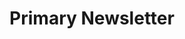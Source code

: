 ---
title: Primary Newsletter
category: Marketing
paid: false
isActive: true
ltr: {"preview":"function App() {\n    return (\n        <section className=\"max-w-xl py-12 mx-auto px-4 md:px-8\">\n            <div className=\"space-y-3 text-center\">\n                <svg xmlns=\"http://www.w3.org/2000/svg\" className=\"h-14 w-14 mx-auto text-gray-300\" fill=\"none\" viewBox=\"0 0 24 24\" stroke=\"currentColor\">\n                    <path strokeLinecap=\"round\" strokeLinejoin=\"round\" strokeWidth={2} d=\"M3 19v-8.93a2 2 0 01.89-1.664l7-4.666a2 2 0 012.22 0l7 4.666A2 2 0 0121 10.07V19M3 19a2 2 0 002 2h14a2 2 0 002-2M3 19l6.75-4.5M21 19l-6.75-4.5M3 10l6.75 4.5M21 10l-6.75 4.5m0 0l-1.14.76a2 2 0 01-2.22 0l-1.14-.76\" />\n                </svg>\n                <h3 className=\"text-3xl text-gray-800 font-bold\">\n                    Subscribe to our newsletter\n                </h3>\n                <p className=\"text-gray-400 leading-relaxed\">\n                  Stay up to date with the roadmap progress, announcements and exclusive discounts feel free to sign up with your email.  \n                </p>\n            </div>\n            <div className=\"mt-6\">\n                <form \n                    onSubmit={(e) => e.preventDefault()}\n                    className=\"items-center justify-center sm:flex\">\n                    <input \n                        type=\"email\"\n                        placeholder=\"Enter your email\"\n                        className=\"text-gray-500 w-full p-3 rounded-md border outline-none focus:border-indigo-600\"\n                    />\n                    <button\n                        className=\"w-full mt-3 px-5 py-3 rounded-md text-white bg-indigo-600 hover:bg-indigo-500 active:bg-indigo-700 duration-150 outline-none shadow-md focus:shadow-none focus:ring-2 ring-offset-2 ring-indigo-600 sm:mt-0 sm:ml-3 sm:w-auto\"\n                    >\n                        Subscribe\n                    </button>\n                </form>\n                <p className=\"mt-3 mx-auto text-center max-w-lg text-[15px] text-gray-400\">\n                    No spam ever, we are care about the protection of your data. \n                    Read our <a className=\"text-indigo-600 underline\" href=\"javascript:void(0)\"> Privacy Policy </a>\n                </p>\n            </div>\n        </section>\n    )\n}","vue":{"vueTail":[{"code":"<template>\n  <section class=\"max-w-xl mt-12 mx-auto px-4\">\n    <div class=\"space-y-4 text-center\">\n        <svg xmlns=\"http://www.w3.org/2000/svg\" class=\"h-14 w-14 mx-auto text-gray-300\" fill=\"none\" viewBox=\"0 0 24 24\" stroke=\"currentColor\">\n            <path strokeLinecap=\"round\" strokeLinejoin=\"round\" strokeWidth={2} d=\"M3 19v-8.93a2 2 0 01.89-1.664l7-4.666a2 2 0 012.22 0l7 4.666A2 2 0 0121 10.07V19M3 19a2 2 0 002 2h14a2 2 0 002-2M3 19l6.75-4.5M21 19l-6.75-4.5M3 10l6.75 4.5M21 10l-6.75 4.5m0 0l-1.14.76a2 2 0 01-2.22 0l-1.14-.76\" />\n        </svg>\n        <h1 class=\"text-3xl text-gray-800 font-semibold\">\n            Subscribe to our newsletter\n        </h1>\n        <p class=\"text-gray-400 leading-relaxed\">\n          Stay up to date with the roadmap progress, announcements and exclusive discounts feel free to sign up with your email.  \n        </p>\n    </div>\n    <div class=\"mt-5\">\n        <form \n            class=\"items-center justify-center sm:flex\">\n            <input \n                type=\"email\"\n                placeholder=\"Enter your email\"\n                class=\"text-gray-500 w-full p-3 rounded-md border outline-none focus:border-indigo-600\"\n            />\n            <button\n                class=\"w-full mt-3 px-5 py-3 rounded-md text-white bg-indigo-600 outline-none shadow-md focus:shadow-none focus:ring-2 ring-offset-2 ring-indigo-600 sm:mt-0 sm:ml-3 sm:w-auto\"\n            >\n                Subscribe\n            </button>\n        </form>\n        <p class=\"mt-3 mx-auto text-center max-w-lg text-[15px] text-gray-400\">\n            No spam ever, we are care about the protection of your data. \n            Read our <a class=\"text-indigo-600 underline\" href=\"javascript:void(0)\"> Privacy Policy </a>\n        </p>\n    </div>\n  </section>\n</template>","label":"App.vue"}],"vueCss":[{"label":"App.vue","code":"<template>\n  <section class=\"newsletter-primary\">\n    <div class=\"newsletter-header\">\n        <svg xmlns=\"http://www.w3.org/2000/svg\" fill=\"none\" viewBox=\"0 0 24 24\" stroke=\"currentColor\">\n            <path strokeLinecap=\"round\" strokeLinejoin=\"round\" strokeWidth={2} d=\"M3 19v-8.93a2 2 0 01.89-1.664l7-4.666a2 2 0 012.22 0l7 4.666A2 2 0 0121 10.07V19M3 19a2 2 0 002 2h14a2 2 0 002-2M3 19l6.75-4.5M21 19l-6.75-4.5M3 10l6.75 4.5M21 10l-6.75 4.5m0 0l-1.14.76a2 2 0 01-2.22 0l-1.14-.76\" />\n        </svg>\n        <h1>\n            Subscribe to our newsletter\n        </h1>\n        <p>\n          Stay up to date with the roadmap progress, announcements and exclusive discounts feel free to sign up with your email.  \n        </p>\n    </div>\n    <div class=\"newsletter-footer\">\n        <form \n            class=\"newsletter-form\">\n            <input \n                type=\"email\"\n                placeholder=\"Enter your email\"\n                class=\"input\"\n            />\n            <button\n                class=\"submit-btn\"\n            >\n                Subscribe\n            </button>\n        </form>\n        <p class=\"p-note\">\n            No spam ever, we are care about the protection of your data. \n            Read our <a class=\"link\" href=\"javascript:void(0)\"> Privacy Policy </a>\n        </p>\n    </div>\n  </section>\n</template>"},{"label":"style.css","code":"  .newsletter-primary {\n  max-width: 36rem;\n  margin: 3rem auto 0px auto;\n  padding: 0px 1rem 0px 1rem;\n  }\n  .newsletter-primary .newsletter-header {\n    text-align: center;\n  }\n  .newsletter-primary .newsletter-header > * + * {\n    margin-top: 1rem;\n  }\n  .newsletter-primary .newsletter-header svg {\n    width: 3.5rem;\n    height: 3.5rem;\n    color: #d1d5db;\n    margin: 0px auto 0px auto;\n  }\n  .newsletter-primary .newsletter-header h1 {\n    font-size: 1.875rem;\n    line-height: 2.25rem;\n    font-weight: 600;\n    color: #1f2937;\n  }\n  .newsletter-primary .newsletter-header p {\n    color: #9ca3af;\n    line-height: 1.625;\n  }\n  .newsletter-primary .newsletter-footer {\n    margin-top: 1.25rem;\n  }\n  .newsletter-primary .newsletter-footer .newsletter-form {\n    align-items: center;\n    justify-content: center;\n  }\n  @media (min-width: 640px) {\n    .newsletter-primary .newsletter-footer .newsletter-form {\n      display: flex;\n    }\n  }\n  .newsletter-primary .newsletter-footer .newsletter-form .input {\n    color: #6b7280;\n    width: 100%;\n    padding: 0.75rem;\n    border-radius: 0.375rem;\n    border: solid 1px #e5e7eb;\n    outline: none;\n  }\n  .newsletter-primary .newsletter-footer .newsletter-form .input:focus {\n    border: solid 1px #4f46e5;\n  }\n  .newsletter-primary .newsletter-footer .newsletter-form .submit-btn {\n    width: 100%;\n    margin-top: 0.75rem;\n    padding: 0.75rem 1.25rem 0.75rem 1.25rem;\n    border-radius: 0.375rem;\n    box-shadow: 0 4px 6px -1px #0000001a, 0 2px 4px -2px #0000001a;\n    color: #FFF;\n    background-color: #4f46e5;\n    outline: none;\n  }\n  .newsletter-primary .newsletter-footer .newsletter-form .submit-btn:focus {\n    box-shadow: none;\n    box-shadow: 0 0 0 2px white, 0 0 0 4px #4f46e5;\n  }\n  @media (min-width: 640px) {\n    .newsletter-primary .newsletter-footer .newsletter-form .submit-btn {\n      margin: 0px 0px 0px 0.75rem;\n      width: auto;\n    }\n  }\n  .newsletter-primary .newsletter-footer .p-note {\n    text-align: center;\n    margin: 0.75rem auto 0px auto;\n    max-width: 32rem;\n    font-size: 15px;\n    color: #9ca3af;\n  }\n  .newsletter-primary .newsletter-footer .p-note .link {\n    color: #4f46e5;\n    text-decoration: underline;\n  }"}]},"react":{"jsxCss":[{"code":"export default () => {\n    return (\n        <section className=\"newsletter-primary\">\n            <div className=\"newsletter-header\">\n                <svg xmlns=\"http://www.w3.org/2000/svg\" fill=\"none\" viewBox=\"0 0 24 24\" stroke=\"currentColor\">\n                    <path strokeLinecap=\"round\" strokeLinejoin=\"round\" strokeWidth={2} d=\"M3 19v-8.93a2 2 0 01.89-1.664l7-4.666a2 2 0 012.22 0l7 4.666A2 2 0 0121 10.07V19M3 19a2 2 0 002 2h14a2 2 0 002-2M3 19l6.75-4.5M21 19l-6.75-4.5M3 10l6.75 4.5M21 10l-6.75 4.5m0 0l-1.14.76a2 2 0 01-2.22 0l-1.14-.76\" />\n                </svg>\n                <h1>\n                    Subscribe to our newsletter\n                </h1>\n                <p>\n                  Stay up to date with the roadmap progress, announcements and exclusive discounts feel free to sign up with your email.  \n                </p>\n            </div>\n            <div className=\"newsletter-footer\">\n                <form \n                    onSubmit={(e) => e.preventDefault()}\n                    className=\"newsletter-form\">\n                    <input \n                        type=\"email\"\n                        placeholder=\"Enter your email\"\n                        className=\"input\"\n                    />\n                    <button\n                        className=\"submit-btn\"\n                    >\n                        Subscribe\n                    </button>\n                </form>\n                <p className=\"p-note\">\n                    No spam ever, we are care about the protection of your data. \n                    Read our <a className=\"link\" href=\"javascript:void(0)\"> Privacy Policy </a>\n                </p>\n            </div>\n        </section>\n    )\n}","label":"App.jsx"},{"label":"style.css","code":".newsletter-primary {\n  max-width: 36rem;\n  margin: 3rem auto 0px auto;\n  padding: 0px 1rem 0px 1rem;\n}\n.newsletter-primary .newsletter-header {\n  text-align: center;\n}\n.newsletter-primary .newsletter-header > * + * {\n  margin-top: 1rem;\n}\n.newsletter-primary .newsletter-header svg {\n  width: 3.5rem;\n  height: 3.5rem;\n  color: #d1d5db;\n  margin: 0px auto 0px auto;\n}\n.newsletter-primary .newsletter-header h1 {\n  font-size: 1.875rem;\n  line-height: 2.25rem;\n  font-weight: 600;\n  color: #1f2937;\n}\n.newsletter-primary .newsletter-header p {\n  color: #9ca3af;\n  line-height: 1.625;\n}\n.newsletter-primary .newsletter-footer {\n  margin-top: 1.25rem;\n}\n.newsletter-primary .newsletter-footer .newsletter-form {\n  align-items: center;\n  justify-content: center;\n}\n@media (min-width: 640px) {\n  .newsletter-primary .newsletter-footer .newsletter-form {\n    display: flex;\n  }\n}\n.newsletter-primary .newsletter-footer .newsletter-form .input {\n  color: #6b7280;\n  width: 100%;\n  padding: 0.75rem;\n  border-radius: 0.375rem;\n  border: solid 1px #e5e7eb;\n  outline: none;\n}\n.newsletter-primary .newsletter-footer .newsletter-form .input:focus {\n  border: solid 1px #4f46e5;\n}\n.newsletter-primary .newsletter-footer .newsletter-form .submit-btn {\n  width: 100%;\n  margin-top: 0.75rem;\n  padding: 0.75rem 1.25rem 0.75rem 1.25rem;\n  border-radius: 0.375rem;\n  box-shadow: 0 4px 6px -1px #0000001a, 0 2px 4px -2px #0000001a;\n  color: #FFF;\n  background-color: #4f46e5;\n  outline: none;\n}\n.newsletter-primary .newsletter-footer .newsletter-form .submit-btn:focus {\n  box-shadow: none;\n  box-shadow: 0 0 0 2px white, 0 0 0 4px #4f46e5;\n}\n@media (min-width: 640px) {\n  .newsletter-primary .newsletter-footer .newsletter-form .submit-btn {\n    margin: 0px 0px 0px 0.75rem;\n    width: auto;\n  }\n}\n.newsletter-primary .newsletter-footer .p-note {\n  text-align: center;\n  margin: 0.75rem auto 0px auto;\n  max-width: 32rem;\n  font-size: 15px;\n  color: #9ca3af;\n}\n.newsletter-primary .newsletter-footer .p-note .link {\n  color: #4f46e5;\n  text-decoration: underline;\n}"}],"jsxTail":[{"label":"App.jsx","code":"export default () => {\n    return (\n        <section className=\"max-w-xl mt-12 mx-auto px-4 md:px-8\">\n            <div className=\"space-y-3 text-center\">\n                <svg xmlns=\"http://www.w3.org/2000/svg\" className=\"h-14 w-14 mx-auto text-gray-300\" fill=\"none\" viewBox=\"0 0 24 24\" stroke=\"currentColor\">\n                    <path strokeLinecap=\"round\" strokeLinejoin=\"round\" strokeWidth={2} d=\"M3 19v-8.93a2 2 0 01.89-1.664l7-4.666a2 2 0 012.22 0l7 4.666A2 2 0 0121 10.07V19M3 19a2 2 0 002 2h14a2 2 0 002-2M3 19l6.75-4.5M21 19l-6.75-4.5M3 10l6.75 4.5M21 10l-6.75 4.5m0 0l-1.14.76a2 2 0 01-2.22 0l-1.14-.76\" />\n                </svg>\n                <h3 className=\"text-3xl text-gray-800 font-bold\">\n                    Subscribe to our newsletter\n                </h3>\n                <p className=\"text-gray-400 leading-relaxed\">\n                  Stay up to date with the roadmap progress, announcements and exclusive discounts feel free to sign up with your email.  \n                </p>\n            </div>\n            <div className=\"mt-6\">\n                <form \n                    onSubmit={(e) => e.preventDefault()}\n                    className=\"items-center justify-center sm:flex\">\n                    <input \n                        type=\"email\"\n                        placeholder=\"Enter your email\"\n                        className=\"text-gray-500 w-full p-3 rounded-md border outline-none focus:border-indigo-600\"\n                    />\n                    <button\n                        className=\"w-full mt-3 px-5 py-3 rounded-md text-white bg-indigo-600 hover:bg-indigo-500 active:bg-indigo-700 duration-150 outline-none shadow-md focus:shadow-none focus:ring-2 ring-offset-2 ring-indigo-600 sm:mt-0 sm:ml-3 sm:w-auto\"\n                    >\n                        Subscribe\n                    </button>\n                </form>\n                <p className=\"mt-3 mx-auto text-center max-w-lg text-[15px] text-gray-400\">\n                    No spam ever, we are care about the protection of your data. \n                    Read our <a className=\"text-indigo-600 underline\" href=\"javascript:void(0)\"> Privacy Policy </a>\n                </p>\n            </div>\n        </section>\n    )\n}"}]}}
rtl: {"react":{"jsxTail":[{"label":"App.jsx","code":"export default () => {\n    return (\n        <section className=\"max-w-xl py-12 mx-auto px-4 text-[17px] md:px-8\">\n            <div className=\"space-y-3 text-center\">\n                <svg xmlns=\"http://www.w3.org/2000/svg\" className=\"h-14 w-14 mx-auto text-gray-300\" fill=\"none\" viewBox=\"0 0 24 24\" stroke=\"currentColor\">\n                    <path strokeLinecap=\"round\" strokeLinejoin=\"round\" strokeWidth={2} d=\"M3 19v-8.93a2 2 0 01.89-1.664l7-4.666a2 2 0 012.22 0l7 4.666A2 2 0 0121 10.07V19M3 19a2 2 0 002 2h14a2 2 0 002-2M3 19l6.75-4.5M21 19l-6.75-4.5M3 10l6.75 4.5M21 10l-6.75 4.5m0 0l-1.14.76a2 2 0 01-2.22 0l-1.14-.76\" />\n                </svg>\n                <h3 className=\"text-3xl text-gray-800 font-bold\">\n                    اشترك في نشرتنا الإخبارية\n                </h3>\n                <p className=\"text-gray-400 leading-relaxed\">\n                  ابق على اطلاع دائم بتقدم خارطة الطريق والإعلانات والخصومات الحصرية لا تتردد في التسجيل باستخدام بريدك الإلكتروني.  \n                </p>\n            </div>\n            <div className=\"mt-5\">\n                <form \n                    onSubmit={(e) => e.preventDefault()}\n                    className=\"items-center justify-center sm:flex\">\n                    <input \n                        type=\"email\"\n                        placeholder=\"إدخل البريد اﻹلكتروني\"\n                        className=\"text-gray-500 w-full p-3 rounded-md border outline-none focus:border-indigo-600\"\n                    />\n                    <button\n                        className=\"w-full mt-3 px-5 py-3 rounded-md text-white bg-indigo-600 hover:bg-indigo-500 active:bg-indigo-700 duration-150 outline-none shadow-md focus:shadow-none focus:ring-2 ring-offset-2 ring-indigo-600 sm:mt-0 sm:mr-3 sm:w-auto\"\n                    >\n                        اشتراك\n                    </button>\n                </form>\n                <p className=\"mt-3 mx-auto text-center max-w-lg text-[15px] text-gray-400\">\n                    لا يوجد بريد عشوائي على الإطلاق ، نحن نهتم بحماية بياناتك.\n                    إقرأ <a className=\"text-indigo-600 underline\" href=\"javascript:void(0)\"> سياسة الخصوصية </a>\n                </p>\n            </div>\n        </section>\n    )\n}"}],"jsxCss":[{"code":"export default () => {\n    return (\n        <section className=\"newsletter-primary\">\n            <div className=\"newsletter-header\">\n                <svg xmlns=\"http://www.w3.org/2000/svg\" fill=\"none\" viewBox=\"0 0 24 24\" stroke=\"currentColor\">\n                    <path strokeLinecap=\"round\" strokeLinejoin=\"round\" strokeWidth={2} d=\"M3 19v-8.93a2 2 0 01.89-1.664l7-4.666a2 2 0 012.22 0l7 4.666A2 2 0 0121 10.07V19M3 19a2 2 0 002 2h14a2 2 0 002-2M3 19l6.75-4.5M21 19l-6.75-4.5M3 10l6.75 4.5M21 10l-6.75 4.5m0 0l-1.14.76a2 2 0 01-2.22 0l-1.14-.76\" />\n                </svg>\n                <h1>\n                    اشترك في نشرتنا الإخبارية\n                </h1>\n                <p>\n                  ابق على اطلاع دائم بتقدم خارطة الطريق والإعلانات والخصومات الحصرية لا تتردد في التسجيل باستخدام بريدك الإلكتروني.\n                </p>\n            </div>\n            <div className=\"newsletter-footer\">\n                <form \n                    onSubmit={(e) => e.preventDefault()}\n                    className=\"newsletter-form\">\n                    <input \n                        type=\"email\"\n                        placeholder=\"إدخل البريد اﻹلكتروني\"\n                        className=\"input\"\n                    />\n                    <button\n                        className=\"submit-btn\"\n                    >\n                        اشتراك\n                    </button>\n                </form>\n                <p className=\"p-note\">\n                    لا يوجد بريد عشوائي على الإطلاق ، نحن نهتم بحماية بياناتك.\n                    إقرأ <a className=\"link\" href=\"javascript:void(0)\"> سياسة الخصوصية </a>\n                </p>\n            </div>\n        </section>\n    )\n}","label":"App.jsx"},{"code":".newsletter-primary {\n  max-width: 36rem;\n  margin: 3rem auto 0px auto;\n  padding: 0px 1rem 0px 1rem;\n}\n.newsletter-primary .newsletter-header {\n  text-align: center;\n}\n.newsletter-primary .newsletter-header > * + * {\n  margin-top: 1rem;\n}\n.newsletter-primary .newsletter-header svg {\n  width: 3.5rem;\n  height: 3.5rem;\n  color: #d1d5db;\n  margin: 0px auto 0px auto;\n}\n.newsletter-primary .newsletter-header h1 {\n  font-size: 1.875rem;\n  line-height: 2.25rem;\n  font-weight: 600;\n  color: #1f2937;\n}\n.newsletter-primary .newsletter-header p {\n  color: #9ca3af;\n  line-height: 1.625;\n}\n.newsletter-primary .newsletter-footer {\n  margin-top: 1.25rem;\n}\n.newsletter-primary .newsletter-footer .newsletter-form {\n  align-items: center;\n  justify-content: center;\n}\n@media (min-width: 640px) {\n  .newsletter-primary .newsletter-footer .newsletter-form {\n    display: flex;\n  }\n}\n.newsletter-primary .newsletter-footer .newsletter-form .input {\n  color: #6b7280;\n  width: 100%;\n  padding: 0.75rem;\n  border-radius: 0.375rem;\n  border: solid 1px #e5e7eb;\n  outline: none;\n}\n.newsletter-primary .newsletter-footer .newsletter-form .input:focus {\n  border: solid 1px #4f46e5;\n}\n.newsletter-primary .newsletter-footer .newsletter-form .submit-btn {\n  width: 100%;\n  margin-top: 0.75rem;\n  padding: 0.75rem 1.25rem 0.75rem 1.25rem;\n  border-radius: 0.375rem;\n  box-shadow: 0 4px 6px -1px #0000001a, 0 2px 4px -2px #0000001a;\n  color: #FFF;\n  background-color: #4f46e5;\n  outline: none;\n}\n.newsletter-primary .newsletter-footer .newsletter-form .submit-btn:focus {\n  box-shadow: none;\n  box-shadow: 0 0 0 2px white, 0 0 0 4px #4f46e5;\n}\n@media (min-width: 640px) {\n  .newsletter-primary .newsletter-footer .newsletter-form .submit-btn {\n    margin: 0px 0.75rem 0px 0px;\n    width: auto;\n  }\n}\n.newsletter-primary .newsletter-footer .p-note {\n  text-align: center;\n  margin: 0.75rem auto 0px auto;\n  max-width: 32rem;\n  font-size: 15px;\n  color: #9ca3af;\n}\n.newsletter-primary .newsletter-footer .p-note .link {\n  color: #4f46e5;\n  text-decoration: underline;\n}","label":"style.css"}]},"preview":"function App() {\n    return (\n        <section className=\"max-w-xl py-12 mx-auto px-4 text-[17px] md:px-8\">\n            <div className=\"space-y-3 text-center\">\n                <svg xmlns=\"http://www.w3.org/2000/svg\" className=\"h-14 w-14 mx-auto text-gray-300\" fill=\"none\" viewBox=\"0 0 24 24\" stroke=\"currentColor\">\n                    <path strokeLinecap=\"round\" strokeLinejoin=\"round\" strokeWidth={2} d=\"M3 19v-8.93a2 2 0 01.89-1.664l7-4.666a2 2 0 012.22 0l7 4.666A2 2 0 0121 10.07V19M3 19a2 2 0 002 2h14a2 2 0 002-2M3 19l6.75-4.5M21 19l-6.75-4.5M3 10l6.75 4.5M21 10l-6.75 4.5m0 0l-1.14.76a2 2 0 01-2.22 0l-1.14-.76\" />\n                </svg>\n                <h3 className=\"text-3xl text-gray-800 font-bold\">\n                    اشترك في نشرتنا الإخبارية\n                </h3>\n                <p className=\"text-gray-400 leading-relaxed\">\n                  ابق على اطلاع دائم بتقدم خارطة الطريق والإعلانات والخصومات الحصرية لا تتردد في التسجيل باستخدام بريدك الإلكتروني.  \n                </p>\n            </div>\n            <div className=\"mt-6\">\n                <form \n                    onSubmit={(e) => e.preventDefault()}\n                    className=\"items-center justify-center sm:flex\">\n                    <input \n                        type=\"email\"\n                        placeholder=\"إدخل البريد اﻹلكتروني\"\n                        className=\"text-gray-500 w-full p-3 rounded-md border outline-none focus:border-indigo-600\"\n                    />\n                    <button\n                        className=\"w-full mt-3 px-5 py-3 rounded-md text-white bg-indigo-600 hover:bg-indigo-500 active:bg-indigo-700 duration-150 outline-none shadow-md focus:shadow-none focus:ring-2 ring-offset-2 ring-indigo-600 sm:mt-0 sm:mr-3 sm:w-auto\"\n                    >\n                        اشتراك\n                    </button>\n                </form>\n                <p className=\"mt-3 mx-auto text-center max-w-lg text-[15px] text-gray-400\">\n                    لا يوجد بريد عشوائي على الإطلاق ، نحن نهتم بحماية بياناتك.\n                    إقرأ <a className=\"text-indigo-600 underline\" href=\"javascript:void(0)\"> سياسة الخصوصية </a>\n                </p>\n            </div>\n        </section>\n    )\n}","vue":{"vueTail":[],"vueCss":[]}}
slug: /newsletters
id: e666ad25-887b-4aff-a1fa-ea1c994cea5c
created_at: 1
---